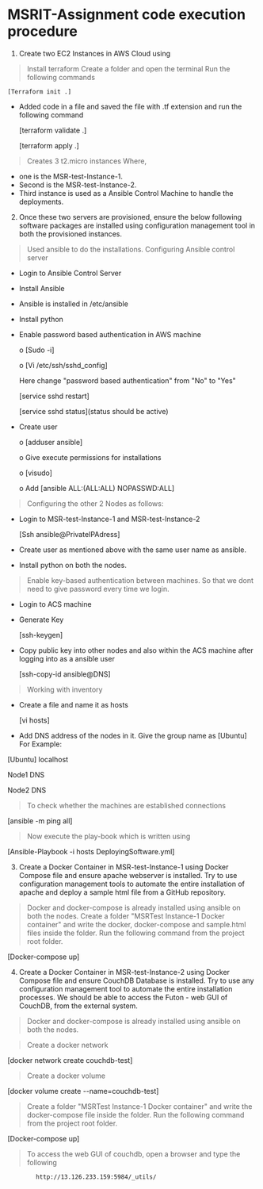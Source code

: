 # MSRIT-Assignment code execution procedure

1. Create two EC2 Instances in AWS Cloud using

> Install terraform
> Create a folder and open the terminal
> Run the following commands
  
    [Terraform init .]
  * Added code in a file and saved the file with .tf extension and run the following command
    
    [terraform validate .]
    
    [terraform apply .]
    
> Creates 3 t2.micro instances
  Where,
  * one is the MSR-test-Instance-1.
  * Second is the MSR-test-Instance-2.
  * Third instance is used as a Ansible Control Machine to handle the deployments.

2. Once these two servers are provisioned, ensure the below following software packages are installed using configuration management tool in both the provisioned instances.

> Used ansible to do the installations.
> Configuring Ansible control server
  * Login to Ansible Control Server
  * Install Ansible
  * Ansible is installed in /etc/ansible
  * Install python
  * Enable password based authentication in AWS machine
    
    o [Sudo -i]
    
    o [Vi /etc/ssh/sshd_config]
    
    Here change "password based authentication" from "No" to "Yes"
      
      [service sshd restart]
      
      [service sshd status](status should be active)
  * Create user
    
    o [adduser ansible]
    
    o Give execute permissions for installations
    
    o [visudo]
    
    o Add [ansible ALL:(ALL:ALL) NOPASSWD:ALL]
> Configuring the other 2 Nodes as follows:
  * Login to MSR-test-Instance-1 and MSR-test-Instance-2
    
    [Ssh ansible@PrivateIPAdress]
  
  * Create user as mentioned above with the same user name as ansible.
  * Install python on both the nodes. 
> Enable key-based authentication between machines. So that we dont need to give password every time we login.
  * Login to ACS machine
  * Generate Key
    
    [ssh-keygen]
  * Copy public key into other nodes and also within the ACS machine after logging into as a ansible user
    
    [ssh-copy-id ansible@DNS]
> Working with inventory
  * Create a file and name it as hosts
    
    [vi hosts]
  * Add DNS address of the nodes in it. Give the group name as [Ubuntu]
For Example:

[Ubuntu]
localhost

Node1 DNS

Node2 DNS

> To check whether the machines are established connections
  
  [ansible -m ping all]
> Now execute the play-book which is written using
  
  [Ansible-Playbook -i hosts DeployingSoftware.yml]

3. Create a Docker Container in MSR-test-Instance-1 using Docker Compose file and ensure apache webserver is installed. Try to use configuration management tools to automate the entire installation of apache and deploy a sample html file from a GitHub repository.

> Docker and docker-compose is already installed using ansible on both the nodes.
> Create a folder "MSRTest Instance-1 Docker container" and write the docker, docker-compose and sample.html files inside the folder.    Run the following command from the project root folder.
  
  [Docker-compose up]

4. Create a Docker Container in MSR-test-Instance-2 using Docker Compose file and ensure CouchDB Database is installed. Try to use any configuration management tool to automate the entire installation processes. We should be able to access the Futon - web GUI of CouchDB, from the external system.

> Docker and docker-compose is already installed using ansible on both the nodes.

> Create a docker network
  
  [docker network create couchdb-test]

> Create a docker volume
  
  [docker volume create --name=couchdb-test]

> Create a folder "MSRTest Instance-1 Docker container" and write the docker-compose file inside the folder. Run the following command from the project root folder.
  
  [Docker-compose up]

> To access the web GUI of couchdb, open a browser and type the following
   
            http://13.126.233.159:5984/_utils/
